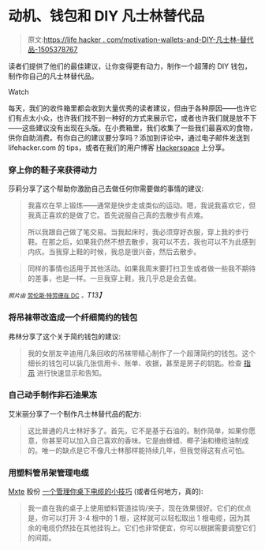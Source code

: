 # 动机、钱包和 DIY 凡士林替代品

> 原文:[https://life hacker . com/motivation-wallets-and-DIY-凡士林-替代品-1505378767](https://lifehacker.com/motivation-wallets-and-diy-vaseline-alternatives-1505378767)

读者们提供了他们的最佳建议，让你变得更有动力，制作一个超薄的 DIY 钱包，制作你自己的凡士林替代品。

Watch

每天，我们的收件箱里都会收到大量优秀的读者建议，但由于各种原因——也许它们有点太小众，也许我们找不到一种好的方式来展示它，或者也许我们就是放不下——这些建议没有出现在头版。在小费箱里，我们收集了一些我们最喜欢的食物，供你自助消费。有你自己的建议要分享吗？添加到评论中，通过电子邮件发送到 lifehacker.com 的 tips，或者在我们的用户博客 [Hackerspace](http://hackerspace.lifehacker.com) 上分享。

### 穿上你的鞋子来获得动力

莎莉分享了这个帮助你激励自己去做任何你需要做的事情的建议:

> 我喜欢在早上锻炼——通常是快步走或类似的运动。嗯，我说我喜欢它，但我真正喜欢的是做了它。首先说服自己真的去散步有点难。
> 
> 所以我跟自己做了笔交易。当我起床时，我必须穿好衣服，穿上我的步行鞋。在那之后，如果我仍然不想去散步，我可以不去，我也可以不为此感到内疚。当我穿上鞋的时候，我总是很兴奋，然后去散步。

> 同样的事情也适用于其他活动。如果我周末要打扫卫生或者做一些我不期待的差事，也是一样。一旦我穿上鞋，我几乎总是会去做。

*<small>照片由</small>* [<small>劳伦斯·特劳德在 DC</small>](https://secure.flickr.com/photos/mr_t_in_dc/) *<small>。</small>T13】*

### 将吊袜带改造成一个纤细简约的钱包

弗林分享了这个关于简约钱包的建议:

> 我的女朋友辛迪用几条回收的吊袜带精心制作了一个超薄简约的钱包。这个细长的钱包可以装几张信用卡、账单、收据，甚至是房子的钥匙。检查 [指示](http://www.instructables.com/id/Slim-Minimalist-Wallet-by-Cindy/) 进行快速显示和告知。

### 自己动手制作非石油果冻

艾米丽分享了一个制作凡士林替代品的配方:

> 这比普通的凡士林好多了。首先，它不是基于石油的。制作简单，如果你愿意，你甚至可以加入自己喜欢的香味。它是由蜂蜡、椰子油和橄榄油制成的。唯一的缺点是它不像凡士林那样能持续几年，但我觉得这有点可怕。

### 用塑料管吊架管理电缆

[Mxte](http://mxte.kinja.com/) 股份 [一个管理你桌下电缆的小技巧](https://lifehacker.com/1505123811) (或者任何地方，真的):

> 我一直在我的桌子上使用塑料管道挂钩/夹子，现在效果很好。它们的优点是，你可以打开 3-4 根中的 1 根，这样就可以轻松取出 1 根电缆，因为其余的电缆仍然挂在其他挂钩上。它们也非常便宜，你可以根据需要调整它们的间距。